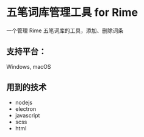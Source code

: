 # 五笔词库管理工具 for Rime
一个管理 Rime 五笔词库的工具，添加、删除词条


## 支持平台：
Windows, macOS

## 用到的技术
- nodejs
- electron
- javascript
- scss
- html

